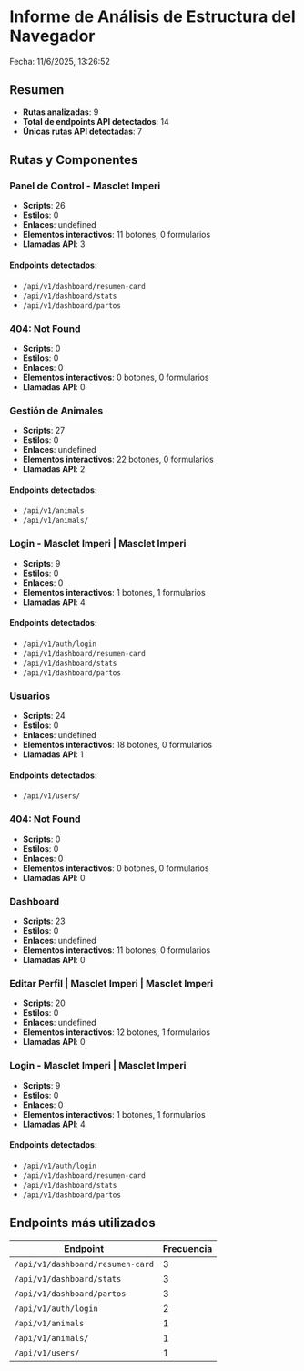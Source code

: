 # Informe de Análisis de Estructura del Navegador

Fecha: 11/6/2025, 13:26:52

## Resumen

- **Rutas analizadas**: 9
- **Total de endpoints API detectados**: 14
- **Únicas rutas API detectadas**: 7

## Rutas y Componentes

### Panel de Control - Masclet Imperi

- **Scripts**: 26
- **Estilos**: 0
- **Enlaces**: undefined
- **Elementos interactivos**: 11 botones, 0 formularios
- **Llamadas API**: 3

#### Endpoints detectados:

- `/api/v1/dashboard/resumen-card`
- `/api/v1/dashboard/stats`
- `/api/v1/dashboard/partos`

### 404: Not Found

- **Scripts**: 0
- **Estilos**: 0
- **Enlaces**: 0
- **Elementos interactivos**: 0 botones, 0 formularios
- **Llamadas API**: 0

### Gestión de Animales

- **Scripts**: 27
- **Estilos**: 0
- **Enlaces**: undefined
- **Elementos interactivos**: 22 botones, 0 formularios
- **Llamadas API**: 2

#### Endpoints detectados:

- `/api/v1/animals`
- `/api/v1/animals/`

### Login - Masclet Imperi | Masclet Imperi

- **Scripts**: 9
- **Estilos**: 0
- **Enlaces**: 0
- **Elementos interactivos**: 1 botones, 1 formularios
- **Llamadas API**: 4

#### Endpoints detectados:

- `/api/v1/auth/login`
- `/api/v1/dashboard/resumen-card`
- `/api/v1/dashboard/stats`
- `/api/v1/dashboard/partos`

### Usuarios

- **Scripts**: 24
- **Estilos**: 0
- **Enlaces**: undefined
- **Elementos interactivos**: 18 botones, 0 formularios
- **Llamadas API**: 1

#### Endpoints detectados:

- `/api/v1/users/`

### 404: Not Found

- **Scripts**: 0
- **Estilos**: 0
- **Enlaces**: 0
- **Elementos interactivos**: 0 botones, 0 formularios
- **Llamadas API**: 0

### Dashboard

- **Scripts**: 23
- **Estilos**: 0
- **Enlaces**: undefined
- **Elementos interactivos**: 11 botones, 0 formularios
- **Llamadas API**: 0

### Editar Perfil | Masclet Imperi | Masclet Imperi

- **Scripts**: 20
- **Estilos**: 0
- **Enlaces**: undefined
- **Elementos interactivos**: 12 botones, 1 formularios
- **Llamadas API**: 0

### Login - Masclet Imperi | Masclet Imperi

- **Scripts**: 9
- **Estilos**: 0
- **Enlaces**: 0
- **Elementos interactivos**: 1 botones, 1 formularios
- **Llamadas API**: 4

#### Endpoints detectados:

- `/api/v1/auth/login`
- `/api/v1/dashboard/resumen-card`
- `/api/v1/dashboard/stats`
- `/api/v1/dashboard/partos`

## Endpoints más utilizados

| Endpoint | Frecuencia |
| -------- | ----------- |
| `/api/v1/dashboard/resumen-card` | 3 |
| `/api/v1/dashboard/stats` | 3 |
| `/api/v1/dashboard/partos` | 3 |
| `/api/v1/auth/login` | 2 |
| `/api/v1/animals` | 1 |
| `/api/v1/animals/` | 1 |
| `/api/v1/users/` | 1 |

